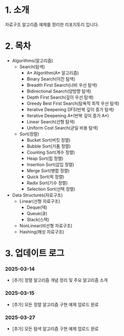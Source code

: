 # 1. 소개
 자료구조 알고리즘 예제를 정리한 리포지토리 입니다.

# 2. 목차
- Algorithms(알고리즘)
    - Search(탐색)
        - A* Algorithm(A* 알고리즘)
        - Binary Search(이진 탐색)
        - Breadth First Search(너비 우선 탐색)
        - Bidirectional Search(양방향 탐색)
        - Depth First Search(깊이 우선 탐색)
        - Greedy Best First Search(탐욕적 최적 우선 탐색)
        - Iterative Deepening DFS(반복 깊이 증가 탐색)
        - Iterative Deepening A*(반복 깊이 증가 A*)
        - Linear Search(선형 탐색)
        - Uniform Cost Search(균일 비용 탐색)
    - Sort(정렬)
        - Bucket Sort(버킷 정렬)
        - Bubble Sort(거품 정렬)
        - Counting Sort(계수 정렬)
        - Heap Sort(힙 정렬)
        - Insertion Sort(삽입 정렬)
        - Merge Sort(병합 정렬)
        - Quick Sort(퀵 정렬)
        - Radix Sort(기수 정렬)
        - Selection Sort(선택 정렬)
- Data Structures(자료구조)
    - Linear(선형 자료구조)
        - Deque(덱)
        - Queue(큐)
        - Stack(스택)
    - NonLinear(비선형 자료구조)
    - Hashing(해싱 자료구조)

# 3. 업데이트 로그

### 2025-03-14
- [추가] 정렬 알고리즘 개념 정리 및 주요 알고리즘 소개

### 2025-03-15
- [추가] 모든 정렬 알고리즘 구현 예제 업로드 완료

### 2025-03-27
- [추가] 모든 탐색 알고리즘 구현 예제 업로드 완료
